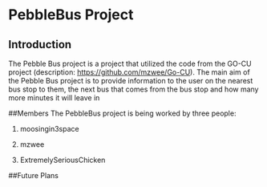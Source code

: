 # PebbleBus Project
## Introduction

The Pebble Bus project is a project that utilized the code from the GO-CU project (description: https://github.com/mzwee/Go-CU).
The main aim of the Pebble Bus project is to provide information to the user on the nearest bus stop to them, the next bus that comes from the
bus stop and how many more minutes it will leave in

##Members
The PebbleBus project is being worked by three people:

1. moosingin3space

2. mzwee

3. ExtremelySeriousChicken

##Future Plans



